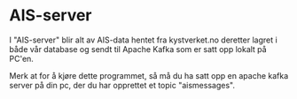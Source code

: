 # AIS-server
I "AIS-server" blir alt av AIS-data hentet fra kystverket.no deretter lagret i både vår database og sendt til Apache Kafka som er satt opp lokalt på PC'en.

Merk at for å kjøre dette programmet, så må du ha satt opp en apache kafka server på din pc, der du har opprettet et topic "aismessages".
